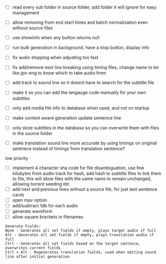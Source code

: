 
- [ ] read every sub folder in source folder, add folder it will ignore for easy management
- [ ] allow removing from end start times and batch normalization even without source files
- [ ] use showinfo when any button returns null
- [ ] run bulk generation in background, have a stop button, display info
- [ ] fix audio stopping when adjusting too fast 
- [ ] fix add/remove next line breaking using timing files, change name to be like jpn-eng to know which to take audio from
- [ ] add track to sound line so it doesnt have to search for the subtitle file
- [ ] make it so you can add the langauge code manually for your own subtitles
- [ ] only add media file info to database when used, and not on startup
- [ ] make context aware generation update sentence line
- [ ] only store subtitles in the database so you can overwrite them with files in the source folder
- [ ] make translation sound line more accurate by using timings on original sentnece instead of timings from translation sentence?


low priority
- [ ] implement 4 character sha code for file disambiguation, use few kilobytes from audio track for hash, add hash to subtitle files to link them to file, this will allow files with the same name to remain unchanged, allowing torrent seeding etc
- [ ] add next and previous lines without a source file, for just text sentence cards
- [ ] open mpv option
- [ ]  add/subtract 1db for each audio
- [ ]  generate waveform
- [ ]  allow square brackets in filenames

```
Generate Fields:
None - Generates all set fields if empty, plays target audio if full
Alt - Generates all set fields if empty, plays translation audio if full
Ctrl - Generates all set fields based on the target sentence, overwrites current fields
Ctrl + Alt - Regenerates translation fields, used when editing sound line after initial generation
```
